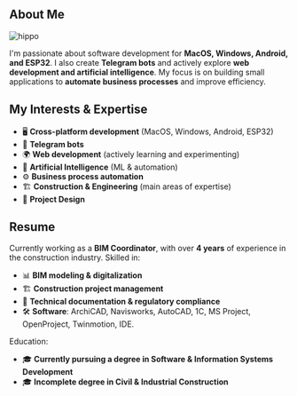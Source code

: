 ## About Me
![hippo](https://media3.giphy.com/media/aUovxH8Vf9qDu/giphy.gif)

I'm passionate about software development for **MacOS, Windows, Android, and ESP32**. I also create **Telegram bots** and actively explore **web development and artificial intelligence**. My focus is on building small applications to **automate business processes** and improve efficiency.

## My Interests & Expertise
- 🖥 **Cross-platform development** (MacOS, Windows, Android, ESP32)
- 🤖 **Telegram bots**
- 🌍 **Web development** (actively learning and experimenting)
- 🧠 **Artificial Intelligence** (ML & automation)
- ⚙️ **Business process automation**
- 🏗 **Construction & Engineering** (main areas of expertise)
- 📐 **Project Design**

## Resume 
Currently working as a **BIM Coordinator**, with over **4 years** of experience in the construction industry. Skilled in:
- 📊 **BIM modeling & digitalization**
- 🏗 **Construction project management**
- 📄 **Technical documentation & regulatory compliance**
- 🛠 **Software**: ArchiCAD, Navisworks, AutoCAD, 1C, MS Project, OpenProject,  Twinmotion, IDE.

Education:
- 🎓 **Currently pursuing a degree in Software & Information Systems Development**
- 🎓 **Incomplete degree in Civil & Industrial Construction**
